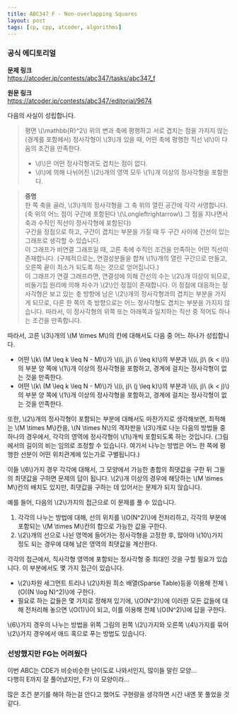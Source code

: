 ```yaml
---
title: ABC347 F - Non-overlapping Squares
layout: post
tags: [cp, cpp, atcoder, algorithms]
---
```

### 공식 에디토리얼

**문제 링크**  
<https://atcoder.jp/contests/abc347/tasks/abc347_f>

**원문 링크**  
<https://atcoder.jp/contests/abc347/editorial/9674>

다음의 사실이 성립합니다.

> 평면 \\(\mathbb{R}^2\\) 위의 변과 축에 평행하고 서로 겹치는 점을 가지지 않는 (경계를 포함헤서) 정사각형이 \\(3\\)개 있을 때, 어떤 축에 평행한 직선 \\(l\\)이 다음의 조건을 만족한다.
> - \\(l\\)은 어떤 정사각형과도 겹치는 점이 없다.
> - \\(l\\)에 의해 나뉘어진 \\(2\\)개의 영역 모두 \\(1\\)개 이상의 정사각형을 포함한다.

> **증명**  
> 한 쪽 축을 골라, \\(3\\)개의 정사각형을 그 축 위의 열린 공간에 각각 사영합니다. (축 위의 어느 점이 구간에 포함된다 \\(\Longleftrightarrow\\) 그 점을 지나면서 축과 수직인 직선이 정사각형에 포함된다)  
> 구간을 정점으로 하고, 구간이 겹치는 부분을 가질 때 두 구간 사이에 간선이 있는 그래프로 생각할 수 있습니다.  
> 이 그래프가 비연결 그래프일 때, 고른 축에 수직인 조건을 만족하는 어떤 직선이 존재합니다. (구체적으로는, 연결성분들을 합쳐 \\(1\\)개의 열린 구간으로 만들고, 오른쪽 끝이 최소가 되도록 하는 것으로 얻어집니다.)  
> 이 그래프가 연결 그래프라면, 연결성에 의해 간선의 수는 \\(2\\)개 이상이 되므로, 비둘기집 원리에 의해 차수가 \\(2\\)인 정점이 존재합니다. 이 정점에 대응하는 정사각형은 보고 있는 춗 방향에 남은 \\(2\\)개의 정사각형과의 겹치는 부분을 가지게 되므로, 다른 한 쪽의 축 방향으로는 어느 정사각형도 겹치는 부분을 가지지 않습니다. 따라서, 이 정사각형의 위쪽 또는 아래쪽과 일치하는 직선 중 적어도 하나는 조건을 만족합니다.

따라서, 고른 \\(3\\)개의 \\(M \times M\\)의 칸에 대해서도 다음 중 어느 하나가 성립합니다.

- 어떤 \\(k\ (M \leq k \leq N - M)\\)가 \\((i, j)\ (i \leq k)\\)의 부분과 \\((i, j)\ (k < i)\\)의 부분 양 쪽에 \\(1\\)개 이상의 정사각형을 포함하고, 경계에 걸치는 정사각형이 없는 것을 만족한다.
- 어떤 \\(k\ (M \leq k \leq N - M)\\)가 \\((i, j)\ (j \leq k)\\)의 부분과 \\((i, j)\ (k < j)\\)의 부분 양 쪽에 \\(1\\)개 이상의 정사각형을 포함하고, 경계에 걸치는 정사각형이 없는 것을 만족한다.

또한, \\(2\\)개의 정사각형이 포함되는 부분에 대해서도 마찬가지로 생각해보면, 최적해는 \\(M \times M\\)칸을, \\(N \times N\\)의 격자판을 \\(3\\)개로 나눈 다음의 방법들 중 하나의 경우에서, 각각의 영역에 정사각형이 \\(1\\)개씩 포함되도록 하는 것입니다. (그림에서의 길이의 비는 임의로 조정할 수 있습니다. 여기서 나누는 방법은 어느 한 쪽에 평행한 선분이 어떤 위치관계에 있는가로 구별됩니다.)



이들 \\(6\\)가지 경우 각각에 대해서, 그 모양에서 가능한 총합의 최댓값을 구한 뒤 그들의 최댓값을 구하면 문제의 답이 됩니다. \\(2\\)개 이상의 경우에 해당하는 \\(M \times M\\)칸의 배치도 있지만, 최댓값을 구하는 데 있어서는 문제가 되지 않습니다.

예를 들어, 다음의 \\(2\\)가지의 접근으로 이 문제를 풀 수 있습니다.

1. 각각의 나누는 방법에 대해, 선의 위치를 \\(O(N^2)\\)에 전처리하고, 각각의 부분에 포함되는 \\(M \times M\\)칸의 합으로 가능한 값을 구한다.
2. \\(2\\)개의 선으로 나뉜 영역에 들어가는 정사각형을 고정한 후, 많아야 \\(10\\)가지 정도 되는 경우에 대해 남은 영역의 최댓값을 계산한다.

각각의 접근에서, 직사각형 영역에 포함되는  정사각형 중 최대인 것을 구할 필요가 있습니다. 이 부분에서도 몇 가지 접근이 있습니다.

- \\(2\\)차원 세그먼트 트리나 \\(2\\)차원 희소 배열(Sparse Table)등을 이용해 전체 \\(O((N \log N)^2)\\)에 구한다.
- 필요로 하는 값들은 몇 가지로 정해져 있기에, \\(O(N^2)\\)에 이러한 모든 값들에 대해 전처리해 놓으면 \\(O(1)\\)이 되고, 이를 이용해 전체 \\(O(N^2)\\)에 답을 구한다.

\\(6\\)가지 경우의 나누는 방법을 위쪽 그림의 왼쪽 \\(2\\)가지와 오른쪽 \\(4\\)가지를 묶어 \\(2\\)가지 경우에서 애드 혹으로 푸는 방법도 있습니다.

### 선방했지만 FG는 어려웠다

이번 ABC는 CDE가 비슷비슷한 난이도로 나와서인지, 많이들 말린 모양...  
다행히 E까지 잘 풀어냈지만, F가 이 모양이라...

많은 조건 분기를 해야 하는걸 안다고 했어도 구현량을 생각하면 시간 내엔 못 풀었을 것 같다.